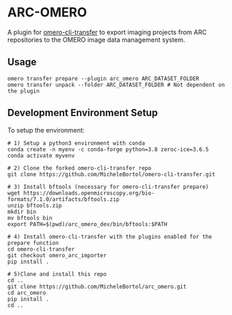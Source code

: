 # ARC-OMERO

A plugin for [omero-cli-transfer](https://github.com/ome/omero-cli-transfer) to export imaging projects from ARC repositories to the OMERO image data management system.

## Usage

```
omero transfer prepare --plugin arc_omero ARC_DATASET_FOLDER
omero transfer unpack --folder ARC_DATASET_FOLDER # Not dependent on the plugin  
```

## Development Environment Setup

To setup the environment:
```
# 1) Setup a python3 environment with conda
conda create -n myenv -c conda-forge python=3.8 zeroc-ice=3.6.5
conda activate myvenv

# 2) Clone the forked omero-cli-transfer repo
git clone https://github.com/MicheleBortol/omero-cli-transfer.git

# 3) Install bftools (necessary for omero-cli-transfer prepare)
wget https://downloads.openmicroscopy.org/bio-formats/7.1.0/artifacts/bftools.zip
unzip bftools.zip
mkdir bin
mv bftools bin
export PATH=$(pwd)/arc_omero_dev/bin/bftools:$PATH 

# 4) Install omero-cli-transfer with the plugins enabled for the prepare function
cd omero-cli-transfer
git checkout omero_arc_importer
pip install .

# 5)Clone and install this repo 
cd ..
git clone https://github.com/MicheleBortol/arc_omero.git
cd arc_omero
pip install .
cd ..
```

